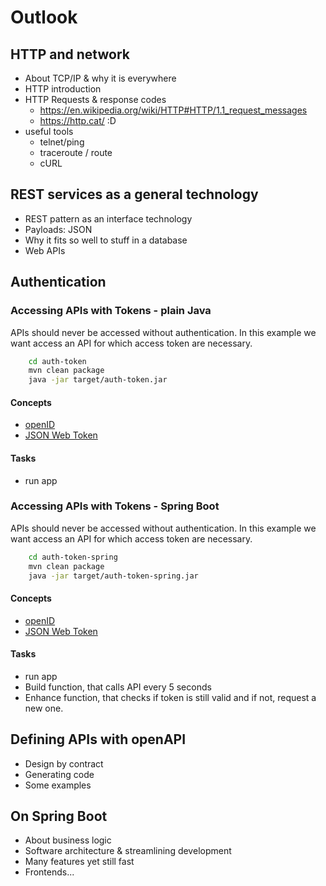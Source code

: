 # Outlook

## HTTP and network
* About TCP/IP & why it is everywhere
* HTTP introduction
* HTTP Requests & response codes 
  * https://en.wikipedia.org/wiki/HTTP#HTTP/1.1_request_messages
  * https://http.cat/ :D
* useful tools
  * telnet/ping
  * traceroute / route
  * cURL

## REST services as a general technology
* REST pattern as an interface technology
* Payloads: JSON
* Why it fits so well to stuff in a database
* Web APIs

## Authentication

### Accessing APIs with Tokens - plain Java
APIs should never be accessed without authentication. In this example we want access an API for which access token are necessary.

```bash
    cd auth-token
    mvn clean package
    java -jar target/auth-token.jar
```

#### Concepts
* [openID](https://en.wikipedia.org/wiki/OpenID#OpenID_Connect_(OIDC))
* [JSON Web Token](https://en.wikipedia.org/wiki/JSON_Web_Token)

#### Tasks
* run app


### Accessing APIs with Tokens - Spring Boot
APIs should never be accessed without authentication. In this example we want access an API for which access token are necessary.

```bash
    cd auth-token-spring
    mvn clean package
    java -jar target/auth-token-spring.jar
```

#### Concepts
* [openID](https://en.wikipedia.org/wiki/OpenID#OpenID_Connect_(OIDC))
* [JSON Web Token](https://en.wikipedia.org/wiki/JSON_Web_Token)

#### Tasks
* run app
* Build function, that calls API every 5 seconds
* Enhance function, that checks if token is still valid and if not, request a new one.

## Defining APIs with openAPI
* Design by contract
* Generating code
* Some examples

## On Spring Boot
* About business logic
* Software architecture & streamlining development
* Many features yet still fast
* Frontends...